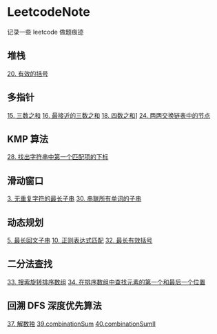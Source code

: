 # LeetcodeNote

记录一些 leetcode 做题痕迹

## 堆栈

[20. 有效的括号](./p20E-isValid.md)

## 多指针

[15. 三数之和](./p15M-threeSum.md)
[16. 最接近的三数之和](./p16M-ThreeSumCloest.md)
[18. 四数之和](./p18M-fourSum.md)]
[24. 两两交换链表中的节点](./p24M-swapPairs.md)

## KMP 算法

[28. 找出字符串中第一个匹配项的下标](./p28M-strStr.md)

## 滑动窗口

[3. 无重复字符的最长子串](./p03M-lengthOfLongestSubs.md)
[30. 串联所有单词的子串](./p30H-findSubstring.md)

## 动态规划

[5. 最长回文子串](./p05M-longestPalindrome.md)
[10. 正则表达式匹配](./p10H-isMatch.md)
[32. 最长有效括号](./p32H-longestValidPar.md)

## 二分法查找

[33. 搜索旋转排序数组](./p33M-search.md)
[34. 在排序数组中查找元素的第一个和最后一个位置](./p34M-searchRange.md)

## 回溯 DFS 深度优先算法

[37. 解数独](./p37H-solveSudoku.md)
[39.combinationSum](./p39M-combinationSum.md)
[40.combinationSumII](./p40M-combinationSumII.md)
